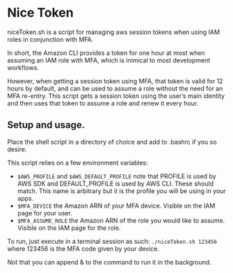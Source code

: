 # Nice Token
niceToken.sh is a script for managing aws session tokens when using IAM roles in conjunction with MFA.

In short, the Amazon CLI provides a token for one hour at most when assuming an IAM role with MFA, which is inimical to most development workflows.

However, when getting a session token using MFA, that token is valid for 12 hours by default, and can be used to assume a role without the need for an MFA re-entry. This script gets a session token using the user’s main identity and then uses that token to assume a role and renew it every hour.

## Setup and usage.
Place the shell script in a directory of choice and add to .bashrc if you so desire. 

This script relies on a few environment variables:
* `$AWS_PROFILE` and `$AWS_DEFAULT_PROFILE`  note that PROFILE is used by AWS SDK and DEFAULT_PROFILE is used by AWS CLI. These should match. This name is arbitrary but it is the profile you will be using in your apps.
* `$MFA_DEVICE` the Amazon ARN of your MFA device. Visible on the IAM page for your user.
* `$MFA_ASSUME_ROLE` the Amazon ARN of the role you would like to assume. Visible on the IAM page for the role. 

To run, just execute in a terminal session as such:
`./niceToken.sh 123456` where 123456 is the MFA code given by your device. 

Not that you can append & to the command to run it in the background. 
